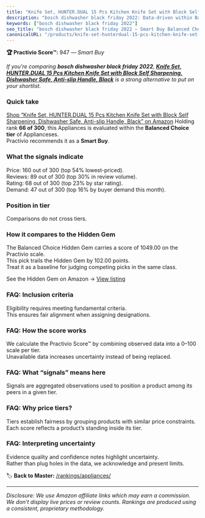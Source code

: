 ```yaml
---
title: "Knife Set, HUNTER.DUAL 15 Pcs Kitchen Knife Set with Block Self Sharpening, Dishwasher Safe, Anti-slip Handle, Black"
description: "bosch dishwasher black friday 2022: Data-driven within Balanced Choice ranking using the Practivio Score™. Positioned by quality, value, demand, findability, m…"
keywords: ["bosch dishwasher black friday 2022"]
seo_title: "bosch dishwasher black friday 2022 — Smart Buy Balanced Choice (2025)"
canonicalURL: "/products/knife-set-hunterdual-15-pcs-kitchen-knife-set-with-block-self-sharpening-dishwasher-safe-anti-slip-handle-black-B09Z65MVY5/"
---
```


**🏆 Practivio Score™:** 947 — _Smart Buy_


*If you're comparing **bosch dishwasher black friday 2022**, **[Knife Set, HUNTER.DUAL 15 Pcs Kitchen Knife Set with Block Self Sharpening, Dishwasher Safe, Anti-slip Handle, Black](https://www.amazon.com/dp/B09Z65MVY5?tag=practivio-20)** is a strong alternative to put on your shortlist.*
### Quick take
[Shop “Knife Set, HUNTER.DUAL 15 Pcs Kitchen Knife Set with Block Self Sharpening, Dishwasher Safe, Anti-slip Handle, Black” on Amazon](https://www.amazon.com/dp/B09Z65MVY5?tag=practivio-20)
Holding rank **66 of 300**, this Appliances is evaluated within the **Balanced Choice tier** of Applianceses.  
Practivio recommends it as a **Smart Buy**.

### What the signals indicate
Price: 160 out of 300 (top 54% lowest-priced).  
Reviews: 89 out of 300 (top 30% in review volume).  
Rating: 68 out of 300 (top 23% by star rating).  
Demand: 47 out of 300 (top 16% by buyer demand this month).

### Position in tier
Comparisons do not cross tiers.

### How it compares to the Hidden Gem
The Balanced Choice Hidden Gem carries a score of 1049.00 on the Practivio scale.  
This pick trails the Hidden Gem by 102.00 points.  
Treat it as a baseline for judging competing picks in the same class.  

See the Hidden Gem on Amazon → [View listing](https://www.amazon.com/dp/B01FHOWYA2?tag=practivio-20)

### FAQ: Inclusion criteria
Eligibility requires meeting fundamental criteria.  
This ensures fair alignment when assigning designations.

### FAQ: How the score works
We calculate the Practivio Score™ by combining observed data into a 0–100 scale per tier.  
Unavailable data increases uncertainty instead of being replaced.

### FAQ: What “signals” means here
Signals are aggregated observations used to position a product among its peers in a given tier.

### FAQ: Why price tiers?
Tiers establish fairness by grouping products with similar price constraints.  
Each score reflects a product’s standing inside its tier.

### FAQ: Interpreting uncertainty
Evidence quality and confidence notes highlight uncertainty.  
Rather than plug holes in the data, we acknowledge and present limits.


🏷️ **Back to Master:** [/rankings/appliances/](/rankings/appliances/)

---
_Disclosure: We use Amazon affiliate links which may earn a commission. We don’t display live prices or review counts. Rankings are produced using a consistent, proprietary methodology._
